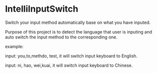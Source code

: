 # IntelliInputSwitch
Switch your input method automatically base on what you have inputed.

Purpose of this project is to detect the language that user is inputing and auto switch the input method to the corresponding one.

example: 

input: you,to,methdo, test, it will switch input keyboard to English.

input: ni, hao, wei,kuai,  it will switch input keyboard to Chinese.

